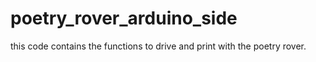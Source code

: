 # poetry_rover_arduino_side
this code contains the functions to drive and print with the poetry rover.
